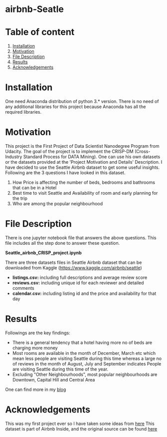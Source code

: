 # airbnb-Seatle
# Table of content
1. [Installation](#Installation)
2. [Motivation](#Motivation)
3. [File Description](#FileDescription)
4. [Results](#Results)
5. [Acknowledgements](#Acknowledgements)

<a name="Installation"></a>
# Installation

One need Anaconda distribution of python 3.* version. There is no need of any additional libraries for this project because Anaconda has all the required libraries.

<a name="Motivation"></a>
# Motivation

This project is the First Project of Data Scientist Nanodegree Program from Udacity. The goal of the project is to implement the CRISP-DM (Cross-Industry Standard Process for DATA Mining). One can use his own datasets or the datasets provided at the 'Project Motivation and Details' Description.
I have decided to use the Seattle Airbnb dataset to get some useful insights. Following are the 3 questions I have looked in this dataset.

1. How Price is affecting the number of beds, bedrooms and bathrooms that can be in a Hotel
2. Best time to visit Seattle and Availability of room and early planning for the trip
3. Who are among the popular neighbourhood 

<a name="FileDescription"></a>
# File Description

There is one jupyter notebook file that answers the above questions. This file includes all the step done to answer these question.

**Seattle_airbnb_CRISP_project.ipynb**


There are three datasets files in Seattle Airbnb dataset that can be downloaded from Kaggle (https://www.kaggle.com/airbnb/seattle)

* **listings.csv:** including full descriptions and average review score
* **reviews.csv:** including unique id for each reviewer and detailed comments
* **calendar.csv:** including listing id and the price and availability for that day

<a name="Results"></a>
# Results

Followings are the key findings:

* There is a general tendency that a hotel having more no of beds are charging more money 
* Most rooms are available in the month of December, March etc which mean less people are visiting Seattle during this time whereas a large no of reviews in the month of August, July and September indicates People are visiting Seattle during this time of the year.
* Excluding "Other Neighbourhoods", most popular neighbourhoods are Downtown, Capital Hill and Central Area

One can find more in my [blog](https://medium.com/@mansuri4638/my-first-story-seattle-airbnb-26cac2524ab5?sk=379482f15e85882651440cb0162d25d9)

<a name="Acknowledgements"></a>
# Acknowledgements
This was my first project ever so I have taken some ideas from [here](https://raw.githubusercontent.com/raziakhalidbutt/Seatle-Airbnb-CRISP-Udacity-project/master/README.md)
This dataset is part of Airbnb Inside, and the original source can be found [here](https://www.kaggle.com/airbnb/seattle)
